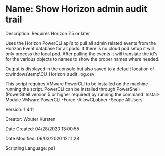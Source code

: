 ﻿# Name: Show Horizon admin audit trail

Description: Requires Horizon 7.5 or later

Uses the Horizon PowerCLI api's to pull all admin related events from the Horizon Event database for all pods. If there is no cloud pod setup it will only process the local pod. After pulling the events it will translate the id's for the various objects to names to show the proper names where needed.

Output is displayed in the console but also saved to a default location of c:windows\temp\CU_Horizon_audit_log.csv

This script requires VMware PowerCLI to be installed on the machine running the script. PowerCLI can be installed through PowerShell (PowerShell version 5 or higher required) by running the command 'Install-Module VMware.PowerCLI -Force -AllowCLobber -Scope AllUsers'



Version: 1.4.11

Creator: Wouter Kursten

Date Created: 04/28/2020 13:00:55

Date Modified: 06/03/2020 12:11:28

Scripting Language: ps1

